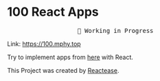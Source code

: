 # 100 React Apps

<pre align="center">
🚀 Working in Progress
</pre>

Link: https://100.mphy.top

Try to implement apps from [here](https://github.com/florinpop17/app-ideas) with React. 

This Project was created by [Reactease](https://reactease.netlify.app/).

